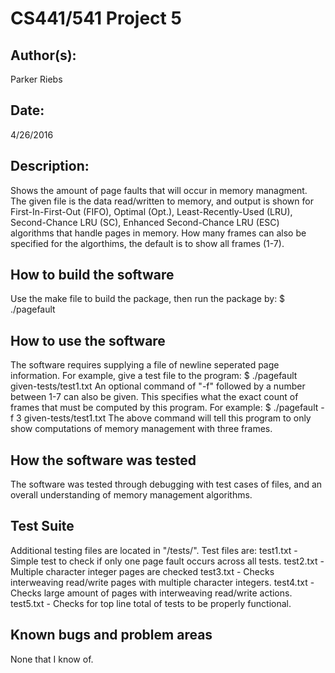 # CS441/541 Project 5

## Author(s):

Parker Riebs

## Date:

4/26/2016

## Description:

Shows the amount of page faults that will occur in memory managment.
The given file is the data read/written to memory, and output
is shown for First-In-First-Out (FIFO), Optimal (Opt.),
Least-Recently-Used (LRU), Second-Chance LRU (SC),
Enhanced Second-Chance LRU (ESC) algorithms that handle pages in memory.
How many frames can also be specified for the algorthims, the default is
to show all frames (1-7).

## How to build the software

Use the make file to build the package, then run the package by:
$ ./pagefault <argument1> <argument2> <argument3>

## How to use the software

The software requires supplying a file of newline seperated page information.
For example, give a test file to the program:
$ ./pagefault given-tests/test1.txt
An optional command of "-f" followed by a number between 1-7 can also be
given. This specifies what the exact count of frames that must be computed
by this program. For example:
$ ./pagefault -f 3 given-tests/test1.txt
The above command will tell this program to only show computations of memory
management with three frames.

## How the software was tested

The software was tested through debugging with test cases of files, and 
an overall understanding of memory management algorithms.

## Test Suite

Additional testing files are located in "/tests/".
Test files are:
test1.txt - Simple test to check if only one page fault occurs across all tests.
test2.txt - Multiple character integer pages are checked
test3.txt - Checks interweaving read/write pages with multiple character integers.
test4.txt - Checks large amount of pages with interweaving read/write actions.
test5.txt - Checks for top line total of tests to be properly functional.

## Known bugs and problem areas

None that I know of.
